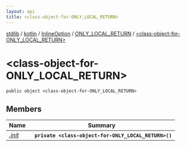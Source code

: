 ```yaml
---
layout: api
title: <class-object-for-ONLY_LOCAL_RETURN>
---
```

[stdlib](../../../../index.md) / [kotlin](../../../index.md) / [InlineOption](../../index.md) / [ONLY_LOCAL_RETURN](../index.md) / [<class-object-for-ONLY_LOCAL_RETURN>](index.md)

# <class-object-for-ONLY_LOCAL_RETURN>

```
public object <class-object-for-ONLY_LOCAL_RETURN>
```

## Members

| Name | Summary |
|------|---------|
|[*.init*](_init_.md)|&nbsp;&nbsp;**`private <class-object-for-ONLY_LOCAL_RETURN>()`**<br>|
